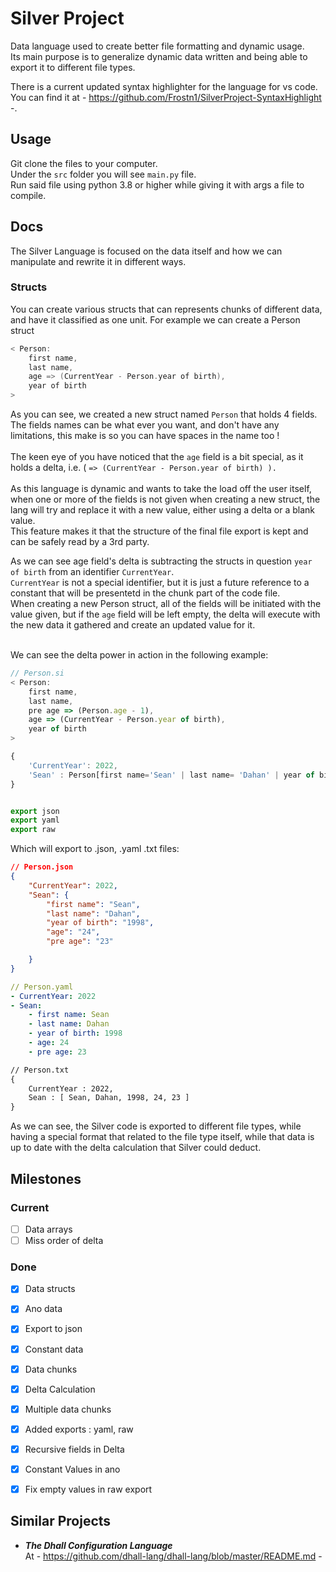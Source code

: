 # Silver Project
Data language used to create better file formatting and dynamic usage.<br>
Its main purpose is to generalize dynamic data written and being able to export it to different file types.

There is a current updated syntax highlighter for the language for vs code.
You can find it at - https://github.com/Frostn1/SilverProject-SyntaxHighlight -.

## <b>Usage</b>
Git clone the files to your computer.  
Under the `src` folder you will see `main.py` file.  
Run said file using python 3.8 or higher while giving it with args a file to compile.

## <b>Docs</b>
The Silver Language is focused on the data itself and how we can manipulate and rewrite it in different ways.

### Structs
You can create various structs that can represents chunks of different data, and have it classified as one unit.
For example we can create a Person struct
```go
< Person:
    first name,
    last name,
    age => (CurrentYear - Person.year of birth),
    year of birth
>
```
As you can see, we created a new struct named `Person` that holds 4 fields.<br>
The fields names can be what ever you want, and don't have any limitations, this make is so you can have spaces in the name too !<br><br>
The keen eye of you have noticed that the `age` field is a bit special, as it holds a delta, i.e. ( `=> (CurrentYear - Person.year of birth) ).`<br><br>
As this language is dynamic and wants to take the load off the user itself, when one or more of the fields is not given when creating a new struct, the lang will try and replace it with a new value, either using a delta or a blank value.<br>
This feature makes it that the structure of the final file export is kept and can be safely read by a 3rd party.

As we can see age field's delta is subtracting the structs in question `year of birth` from an identifier `CurrentYear`.<br>
`CurrentYear` is not a special identifier, but it is just a future reference to a constant that will be presentetd in the chunk part of the code file.<br>
When creating a new Person struct, all of the fields will be initiated with the value given, but if the `age` field will be left empty, the delta will execute with the new data it gathered and create an updated value for it.<br><br>

We can see the delta power in action in the following example: 
```js
// Person.si
< Person:
    first name,
    last name,
    pre age => (Person.age - 1),
    age => (CurrentYear - Person.year of birth),
    year of birth
>

{
    'CurrentYear': 2022,
    'Sean' : Person[first name='Sean' | last name= 'Dahan' | year of birth=1998]
}


export json
export yaml
export raw
```

Which will export to .json, .yaml .txt files:
```json
// Person.json
{
    "CurrentYear": 2022,
    "Sean": {
        "first name": "Sean",
        "last name": "Dahan",
        "year of birth": "1998",
        "age": "24",
        "pre age": "23"

    }
}
```
```yaml
// Person.yaml
- CurrentYear: 2022
- Sean: 
    - first name: Sean
    - last name: Dahan
    - year of birth: 1998
    - age: 24
    - pre age: 23
```
```txt
// Person.txt
{
	CurrentYear : 2022,
	Sean : [ Sean, Dahan, 1998, 24, 23 ]
}
```

As we can see, the Silver code is exported to different file types, while having a special format that related to the file type itself, while that data is up to date with the delta calculation that Silver could deduct.



## <b>Milestones</b>
### Current

- [ ] Data arrays<br>
- [ ] Miss order of delta<br> 

### Done

- [x] Data structs<br>
- [x] Ano data<br>
- [x] Export to json<br>
- [x] Constant data<br>
- [x] Data chunks
- [x] Delta Calculation<br>
- [x] Multiple data chunks<br>
- [x] Added exports : yaml, raw<br>
- [x] Recursive fields in Delta<br> 
- [x] Constant Values in ano<br> 

- [x] Fix empty values in raw export<br> 

## <b>Similar Projects</b>
- <i><b>The Dhall Configuration Language</b></i><br>
    At - https://github.com/dhall-lang/dhall-lang/blob/master/README.md -